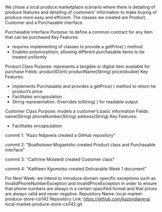 We chose a local produce marketplace scenario where there is detailing of produce features and detailing of customers’ information to make buying of produce more easy and efficient. The classes we created are Product, Customer and a Purchasable interface.

Purchasable Interface
Purpose: to define a common contract for any item that can be purchased
Key Features: 
-	requires implementing of classes to provide a getPrice( ) method
-	Enables polymorphism, allowing different purchasable items to be treated uniformly

Product Class
Purpose: represents a tangible or digital item available for purchase
Fields:  productID(int)
             productName(String)
             price(double)
Key Features: 
-	implements Purchasable and provides a getPrice( ) method to return he product’s price
-	Facilitates encapsulation. 
-	String representation. Overrides toString( ) for readable output

Customer Class
Purpose: models a customer’s basic information 
Fields:  name(String)
             phoneNumber(String)
             address(String)
Key Features:
-	Facilitates encapsulation

commit 1: "Kazo Ndjavera created a GitHub repository"

commit 2: "Boathotswe Mogaetsho created Product class and Purchasable interface"

commit 3: "Cathrine Molatedi created Customer class"

commit 4: "Kathleen Kgomotso created Delivarable Week 1 document"

For Next Week: we intend to introduce domain-specific exceptions such as InvalidPhoneNumberException and InvalidPriceException in order to ensure that phone numbers are always in a certain specified format and that prices are always valid and never negative. 
Repository Name: local-market-produce-store-csi142
Repository Link: https://github.com/kazondjavera/ local-market-produce-store-csi142.git
